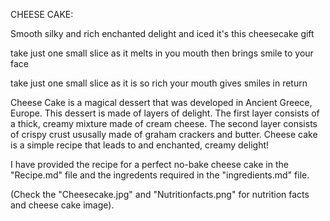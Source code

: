 CHEESE CAKE:

Smooth silky and rich
enchanted delight and iced
it's this cheesecake gift

take just one small slice 
as it melts in you mouth then
brings smile to your face

take just one small slice
as it is so rich your mouth 
gives smiles in return

Cheese Cake is a magical dessert that was developed in Ancient Greece, Europe. This dessert is made of layers of delight. The first layer consists of a thick, creamy mixture made of cream cheese. The second layer consists of crispy crust ususally made of graham crackers and butter. Cheese cake is a simple recipe that leads to and enchanted, creamy delight!

I have provided the recipe for a perfect no-bake cheese cake in the "Recipe.md" file and the ingredents required in the "ingredients.md" file.

 (Check the "Cheesecake.jpg" and "Nutritionfacts.png" for nutrition facts and cheese cake image).




